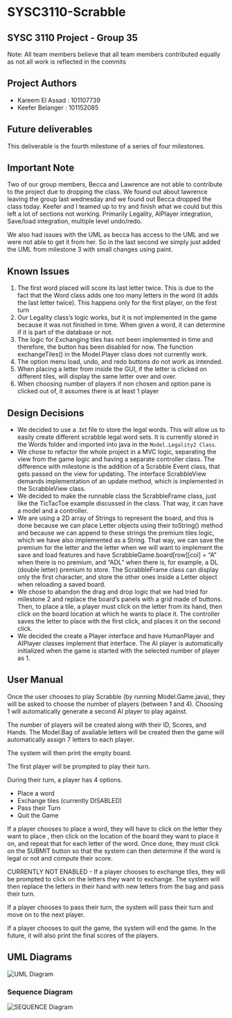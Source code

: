 # SYSC3110-Scrabble

## SYSC 3110 Project - Group 35

Note: All team members believe that all team members contributed equally as not all work is reflected in the commits

## Project Authors

* Kareem El Assad : 101107739
* Keefer Belanger : 101152085

## Future deliverables

This deliverable is the fourth milestone of a series of four milestones.

## Important Note

Two of our group members, Becca and Lawrence are not able to contribute to the project due to dropping the class. We found out about lawrence leaving the group last wednesday and we found out Becca dropped the class today. Keefer and I teamed up to try and finish what we could but this left a lot of sections not working. Primarily Legality, AIPlayer integration, Save/load integration, multiple level undo/redo.

We also had issues with the UML as becca has access to the UML and we were not able to get it from her. So in the last second we simply just added the UML from milestone 3 with small changes using paint.

## Known Issues

1. The first word placed will score its last letter twice. This is due to the fact that the Word class adds one too many letters in the word (it adds the last letter twice). This happens only for the first player, on the first turn
2. Our Legality class’s logic works, but it is not implemented in the game because it was not finished in time. When given a word, it can determine if it is part of the database or not. 
3. The logic for Exchanging tiles has not been implemented in time and therefore, the button has been disabled for now. The function exchangeTiles() in the Model.Player class does not currently work.
4. The option menu load, undo, and redo buttons do not work as intended.
5. When placing a letter from inside the GUI, if the letter is clicked on different tiles, will display the same letter over and over.
6. When choosing number of players if non chosen and option pane is clicked out of, it assumes there is at least 1 player

## Design Decisions

* We decided to use a .txt file to store the legal words. This will allow us to easily create different scrabble legal word sets. It is currently stored in the Words folder and imported into java in the `Model.Legality2 Class`.
* We chose to refactor the whole project in a MVC logic, separating the view from the game logic and having a separate controller class. The difference with milestone is the addition of a Scrabble Event class, that gets passed on the view for updating. The interface ScrabbleView demands implementation of an update method, which is implemented in the ScrabbleView class. 
* We decided to make the runnable class the ScrabbleFrame class, just like the TicTacToe example discussed in the class. That way, it can have a model and a controller. 
* We are using a 2D array of Strings to represent the board, and this is done because we can place Letter objects using their toString() method and because we can append to these strings the premium tiles logic, which we have also implemented as a String. That way, we can save the premium for the letter and the letter when we will want to implement the save and load features and have ScrabbleGame.board[row][col] = “A” when there is no premium, and “ADL” when there is, for example, a DL (double letter) premium to store. The ScrabbleFrame class can display only the first character, and store the other ones inside a Letter object when reloading a saved board. 
* We chose to abandon the drag and drop logic that we had tried for milestone 2 and replace the board’s panels with a grid made of buttons. Then, to place a tile, a player must click on the letter from its hand, then click on the board location at which he wants to place it. The controller saves the letter to place with the first click, and places it on the second click.
* We decided the create a Player interface and have HumanPlayer and AIPlayer classes implement that interface. The AI player is automatically initialized when the game is started with the selected number of player as 1.

## User Manual

Once the user chooses to play Scrabble (by running Model.Game.java), they will be asked to choose the number of players (between 1 and 4). Choosing 1 will automatically generate a second AI player to play against.

The number of players will be created along with their ID, Scores, and Hands.
The Model.Bag of available letters will be created then the game will automatically assign 7 letters to each player.

The system will then print the empty board.

The first player will be prompted to play their turn.

During their turn, a player has 4 options.

* Place a word
* Exchange tiles (currently DISABLED)
* Pass their Turn
* Quit the Game

If a player chooses to place a word, they will have to click on the letter they want to place , then click on the location of the board they want to place it on, and repeat that for each letter of the word. Once done, they must click on the SUBMIT button so that the system can then determine if the word is legal or not and compute their score.

CURRENTLY NOT ENABLED - If a player chooses to exchange tiles, they will be prompted to click on the letters they want to exchange. The system will then replace the letters in their hand with new letters from the bag and pass their turn.

If a player chooses to pass their turn, the system will pass their turn and move on to the next player.

If a player chooses to quit the game, the system will end the game. In the future, it will also print the final scores of the players.

## UML Diagrams

![UML Diagram](/imgs/Scrabble_UML_milestone4.png)

### Sequence Diagram
![SEQUENCE Diagram](/imgs/Scrabble_SequenceDiagram_milestone3.png)